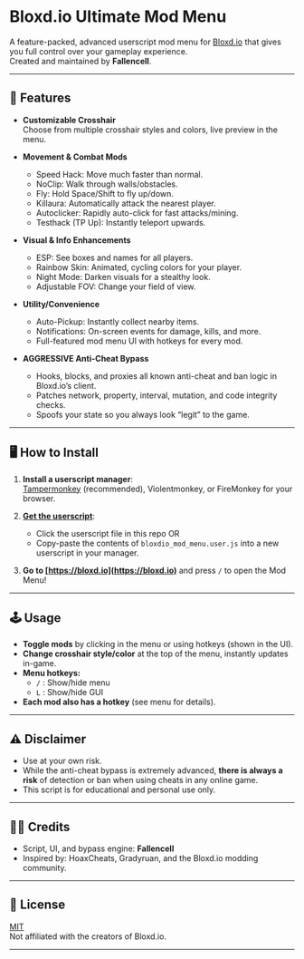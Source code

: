 # Bloxd.io Ultimate Mod Menu

A feature-packed, advanced userscript mod menu for [Bloxd.io](https://bloxd.io) that gives you full control over your gameplay experience.  
Created and maintained by **Fallencell**.

---

## 🚀 Features

- **Customizable Crosshair**  
  Choose from multiple crosshair styles and colors, live preview in the menu.

- **Movement & Combat Mods**
  - Speed Hack: Move much faster than normal.
  - NoClip: Walk through walls/obstacles.
  - Fly: Hold Space/Shift to fly up/down.
  - Killaura: Automatically attack the nearest player.
  - Autoclicker: Rapidly auto-click for fast attacks/mining.
  - Testhack (TP Up): Instantly teleport upwards.

- **Visual & Info Enhancements**
  - ESP: See boxes and names for all players.
  - Rainbow Skin: Animated, cycling colors for your player.
  - Night Mode: Darken visuals for a stealthy look.
  - Adjustable FOV: Change your field of view.

- **Utility/Convenience**
  - Auto-Pickup: Instantly collect nearby items.
  - Notifications: On-screen events for damage, kills, and more.
  - Full-featured mod menu UI with hotkeys for every mod.

- **AGGRESSIVE Anti-Cheat Bypass**
  - Hooks, blocks, and proxies all known anti-cheat and ban logic in Bloxd.io’s client.
  - Patches network, property, interval, mutation, and code integrity checks.
  - Spoofs your state so you always look “legit” to the game.

---

## 🖥️ How to Install

1. **Install a userscript manager**:  
   [Tampermonkey](https://tampermonkey.net/) (recommended), Violentmonkey, or FireMonkey for your browser.

2. **[Get the userscript](./bloxdio_mod_menu.user.js)**:  
   - Click the userscript file in this repo OR  
   - Copy-paste the contents of `bloxdio_mod_menu.user.js` into a new userscript in your manager.

3. **Go to [https://bloxd.io](https://bloxd.io)** and press `/` to open the Mod Menu!

---

## 🕹️ Usage

- **Toggle mods** by clicking in the menu or using hotkeys (shown in the UI).
- **Change crosshair style/color** at the top of the menu, instantly updates in-game.
- **Menu hotkeys:**  
  - `/` : Show/hide menu  
  - `L` : Show/hide GUI  
- **Each mod also has a hotkey** (see menu for details).

---

## ⚠️ Disclaimer

- Use at your own risk.  
- While the anti-cheat bypass is extremely advanced, **there is always a risk** of detection or ban when using cheats in any online game.
- This script is for educational and personal use only.

---

## 🧑‍💻 Credits

- Script, UI, and bypass engine: **Fallencell**
- Inspired by: HoaxCheats, Gradyruan, and the Bloxd.io modding community.

---

## 📜 License

[MIT](./LICENSE)  
Not affiliated with the creators of Bloxd.io.

---
